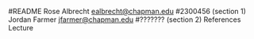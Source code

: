 #README
Rose Albrecht ealbrecht@chapman.edu #2300456 (section 1)
Jordan Farmer jfarmer@chapman.edu #??????? (section 2)
References
  Lecture
